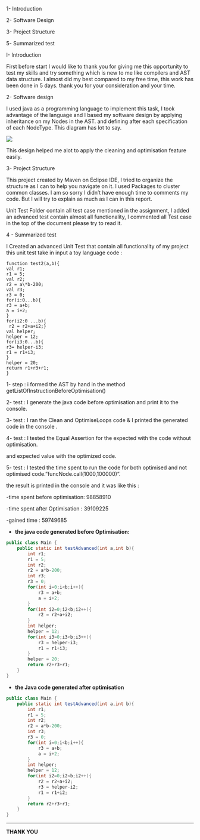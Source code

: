 1- Introduction

2- Software Design

3- Project Structure

5- Summarized test

  
  


I- Introduction

  


First before start I would like to thank you for giving me this opportunity to test my skills and try something which is new to me like compilers and AST data structure. I almost did my best compared to my free time, this work has been done in 5 days. thank you for your consideration and your time.

  


2- Software design

  


I used java as a programming language to implement this task, I took advantage of the language and I based my software design by applying inheritance on my Nodes in the AST. and defining after each specification of each NodeType. This diagram has lot to say.

  


![](https://lh4.googleusercontent.com/5ZyhbKbq6LPDOolLdxPJpzHBVGBDWu8eCfm-2X7T5PCJV-Aq4Qj1oR3OAJqTSd5jmxT9vpLVCe4oDITCeNExtOW8f262ShIjGhmiITSzLgQg8ONk2I1o2WdWk-F_pIRIqhZiWXiw)

  
  


This design helped me alot to apply the cleaning and optimisation feature easily.

  
  


3- Project Structure

  


This project created by Maven on Eclipse IDE, I tried to organize the structure as I can to help you navigate on it. I used Packages to cluster common classes. I am so sorry I didn’t have enough time to comments my code. But I will try to explain as much as I can in this report.

Unit Test Folder contain all test case mentioned in the assignment, I added an advanced test contain almost all functionality, I commented all Test case in the top of the document please try to read it.


4 - Summarized test

  


I Created an advanced Unit Test that contain all functionality of my project this unit test take in input a toy language code :
```
function test2(a,b){
val r1;
r1 = 5;
val r2;
r2 = a\*b-200;
val r3;
r3 = 0;
for(i:0...b){
r3 = a+b;
a = i+2;
}
for(i2:0 ...b){
 r2 = r2+a+i2;}
val helper;
helper = 12;
for(i3:0...b){
r3= helper-i3;
r1 = r1+i3;
}
helper = 20;
return r1+r3+r1;
}
```

  


1- step : i formed the AST by hand in the method getListOfInstructionBeforeOptimisation()

  


2- test : I generate the java code before optimisation and print it to the console.

  


3- test : I ran the Clean and OptimiseLoops code & I printed the generated code in the console .

  


4- test : I tested the Equal Assertion for the expected with the code without optimisation.

and expected value with the optimized code.

  


5- test : I tested the time spent to run the code for both optimised and not optimised code.”funcNode.call(1000,100000)”.

the result is printed in the console and it was like this :

\-time spent before optimisation: 98858910

\-time spent after Optimisation : 39109225

\-gained time : 59749685

  
  


-   **the java code generated before Optimisation:**

  

```java
public class Main {
	public static int testAdvanced(int a,int b){
		int r1;
		r1 = 5;
		int r2;
		r2 = a*b-200;
		int r3;
		r3 = 0;
		for(int i=0;i<b;i++){
			r3 = a+b;
			a = i+2;
		}
		for(int i2=0;i2<b;i2++){
			r2 = r2+a+i2;
		}
		int helper;
		helper = 12;
		for(int i3=0;i3<b;i3++){
			r3 = helper-i3;
			r1 = r1+i3;
		}
		helper = 20;
		return r2+r3+r1;
	}
}

```
  
  
  
  
  
  
  
  
  


-   **the Java code generated after optimisation**

  


```java
public class Main {
	public static int testAdvanced(int a,int b){
		int r1;
		r1 = 5;
		int r2;
		r2 = a*b-200;
		int r3;
		r3 = 0;
		for(int i=0;i<b;i++){
			r3 = a+b;
			a = i+2;
		}
		int helper;
		helper = 12;
		for(int i2=0;i2<b;i2++){
			r2 = r2+a+i2;
			r3 = helper-i2;
			r1 = r1+i2;
		}
		return r2+r3+r1;
	}
}
```

  


****

  
  
  
  
  
  
  
  
  
  
  
  
  
  
  
  
  
  
  
  
  


**THANK YOU**

  

